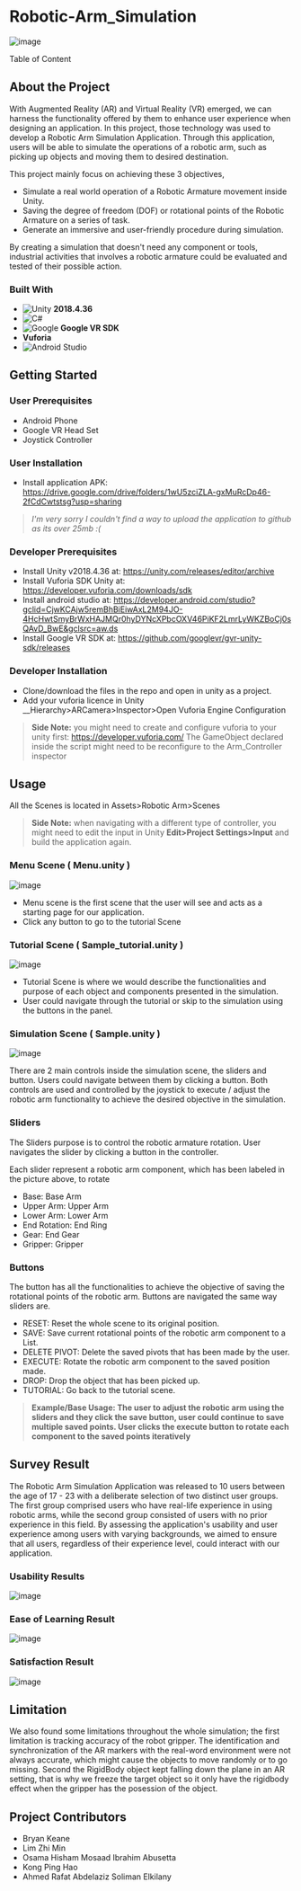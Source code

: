 # Robotic-Arm_Simulation
![image](https://github.com/bryank09/Robotic-Arm_Simulation/assets/107078925/0762d658-994d-4b75-9d56-62642d6981ce)

Table of Content

## About the Project
With Augmented Reality (AR) and Virtual Reality (VR) emerged, we can harness the functionality offered by them to enhance user experience when designing an application. In this project, those technology was used to develop a Robotic Arm Simulation Application. Through this application, users will be able to simulate the operations of a robotic arm, such as picking up objects and moving them to desired destination. 

This project mainly focus on achieving these 3 objectives,
- Simulate a real world operation of a Robotic Armature movement inside Unity.
- Saving the degree of freedom (DOF) or rotational points of the Robotic Armature on a series of task.
- Generate an immersive and user-friendly procedure during simulation.

By creating a simulation that doesn't need any component or tools, industrial activities that involves a robotic armature could be evaluated and tested of their possible action.

### Built With
- ![Unity](https://img.shields.io/badge/unity-%23000000.svg?style=for-the-badge&logo=unity&logoColor=white) __2018.4.36__
- ![C#](https://img.shields.io/badge/c%23-%23239120.svg?style=for-the-badge&logo=c-sharp&logoColor=white)
- ![Google](https://img.shields.io/badge/google-4285F4?style=for-the-badge&logo=google&logoColor=white) __Google VR SDK__
- __Vuforia__
- ![Android Studio](https://img.shields.io/badge/Android%20Studio-3DDC84.svg?style=for-the-badge&logo=android-studio&logoColor=white)

## Getting Started
### User Prerequisites
- Android Phone
- Google VR Head Set
- Joystick Controller

### User Installation
- Install application APK: https://drive.google.com/drive/folders/1wU5zciZLA-gxMuRcDp46-2fCdCwtstsg?usp=sharing
> *I'm very sorry I couldn't find a way to upload the application to github as its over 25mb :(*

### Developer Prerequisites
- Install Unity v2018.4.36 at: https://unity.com/releases/editor/archive
- Install Vuforia SDK Unity at: https://developer.vuforia.com/downloads/sdk
- Install android studio at: https://developer.android.com/studio?gclid=CjwKCAjw5remBhBiEiwAxL2M94JO-4HcHwtSmyBrWxHAJMQr0hyDYNcXPbcOXV46PiKF2LmrLyWKZBoCj0sQAvD_BwE&gclsrc=aw.ds
- Install Google VR SDK at: https://github.com/googlevr/gvr-unity-sdk/releases

### Developer Installation
- Clone/download the files in the repo and open in unity as a project.
- Add your vuforia licence in Unity __Hierarchy>ARCamera>Inspector>Open Vuforia Engine Configuration
> **Side Note:** you might need to create and configure vuforia to your unity first: https://developer.vuforia.com/
> The GameObject declared inside the script might need to be reconfigure to the Arm_Controller inspector

## Usage
All the Scenes is located in Assets>Robotic Arm>Scenes
> **Side Note:** when navigating with a different type of controller, you might need to edit the input in Unity __Edit>Project Settings>Input__ and build the application again.

### Menu Scene ( Menu.unity )
![image](https://github.com/bryank09/Robotic-Arm_Simulation/assets/107078925/668f921a-2439-495b-8443-fc77cd301f2b)

- Menu scene is the first scene that the user will see and acts as a starting page for our application.
- Click any button to go to the tutorial Scene

### Tutorial Scene ( Sample_tutorial.unity )
![image](https://github.com/bryank09/Robotic-Arm_Simulation/assets/107078925/9f8fbb43-d796-4420-aefa-2f99d4a05c20)

- Tutorial Scene is where we would describe the functionalities and purpose of each object and components presented in the simulation.
- User could navigate through the tutorial or skip to the simulation using the buttons in the panel.

### Simulation Scene ( Sample.unity )
![image](https://github.com/bryank09/Robotic-Arm_Simulation/assets/107078925/7c027c44-99b5-4a86-9151-00ae9720d9b7)

There are 2 main controls inside the simulation scene, the sliders and button. Users could navigate between them by clicking a button. Both controls are used and controlled by the joystick to execute / adjust the robotic arm functionality to achieve the desired objective in the simulation.

### Sliders
The Sliders purpose is to control the robotic armature rotation. User navigates the slider by clicking a button in the controller.

Each slider represent a robotic arm component, which has been labeled in the picture above, to rotate
- Base: Base Arm
- Upper Arm: Upper Arm
- Lower Arm: Lower Arm
- End Rotation: End Ring
- Gear: End Gear
- Gripper: Gripper

### Buttons
The button has all the functionalities to achieve the objective of saving the rotational points of the robotic arm. Buttons are navigated the same way sliders are.

- RESET: Reset the whole scene to its original position.
- SAVE: Save current rotational points of the robotic arm component to a List.
- DELETE PIVOT: Delete the saved pivots that has been made by the user.
- EXECUTE: Rotate the robotic arm component to the saved position made.
- DROP: Drop the object that has been picked up.
- TUTORIAL: Go back to the tutorial scene.

> **Example/Base Usage: The user to adjust the robotic arm using the sliders and they click the save button, user could continue to save multiple saved points. User clicks the execute button to rotate each component to the saved points iteratively**

## Survey Result
The Robotic Arm Simulation Application was released to 10 users between the age of 17 - 23 with a deliberate selection of two distinct user groups. The first group comprised users who have real-life experience in using robotic arms, while the second group consisted of users with no prior experience in this field. By assessing the application's usability and user experience among users with varying backgrounds, we aimed to ensure that all users, regardless of their experience level, could interact with our application.


### Usability Results
![image](https://github.com/bryank09/Robotic-Arm_Simulation/assets/107078925/c16b2e8a-de0b-4ec9-ad9b-57e2484d8cd1)

### Ease of Learning Result
![image](https://github.com/bryank09/Robotic-Arm_Simulation/assets/107078925/4e3a6f3e-7440-4732-bbd9-58e829b160b9)

### Satisfaction Result
![image](https://github.com/bryank09/Robotic-Arm_Simulation/assets/107078925/fddc7aa6-acb9-43e0-b4ae-06ec7e1251c1)

## Limitation
We also found some limitations throughout the whole simulation; the first limitation is tracking accuracy of the robot gripper. The identification and synchronization of the AR markers with the real-word environment were not always accurate, which might cause the objects to move randomly or to go missing. Second the RigidBody object kept falling down the plane in an AR setting, that is why we freeze the target object so it only have the rigidbody effect when the gripper has the posession of the object.

## Project Contributors
- Bryan Keane
- Lim Zhi Min
- Osama Hisham Mosaad Ibrahim Abusetta
- Kong Ping Hao
- Ahmed Rafat Abdelaziz Soliman Elkilany
